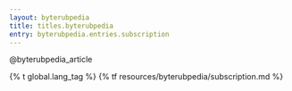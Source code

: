 ```yaml
---
layout: byterubpedia
title: titles.byterubpedia
entry: byterubpedia.entries.subscription
---
```


@byterubpedia_article

{% t global.lang_tag %}
{% tf resources/byterubpedia/subscription.md %}
